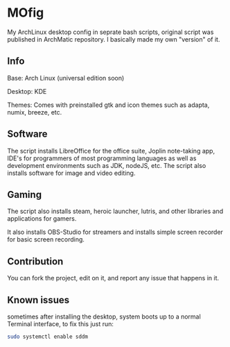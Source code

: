 # MOfig
My ArchLinux desktop config in seprate bash scripts, original script was published in ArchMatic repository. I basically made my own "version" of it.


## Info
Base: Arch Linux (universal edition soon)

Desktop: KDE

Themes: Comes with preinstalled gtk and icon themes such as adapta, numix, breeze, etc.

## Software
 The script installs LibreOffice for the office suite, Joplin note-taking app, IDE's for programmers of most programming languages as well as development environments such as JDK, nodeJS, etc. The script also installs software for image and video editing.

## Gaming
The script also installs steam, heroic launcher, lutris, and other libraries and applications for gamers.

It also installs OBS-Studio for streamers and installs simple screen recorder for basic screen recording.

## Contribution
You can fork the project, edit on it, and report any issue that happens in it.

## Known issues

sometimes after installing the desktop, system boots up to a normal Terminal interface, to fix this just run:

```bash
sudo systemctl enable sddm
```